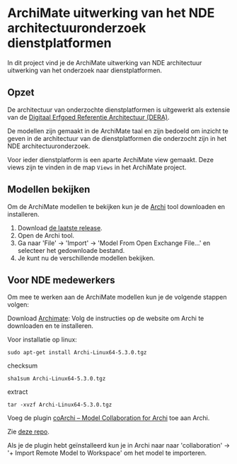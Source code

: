 # ArchiMate uitwerking van het NDE architectuuronderzoek dienstplatformen

In dit project vind je de ArchiMate uitwerking van NDE architectuur uitwerking van het onderzoek naar dienstplatformen.

## Opzet

De architectuur van onderzochte dienstplatformen is uitgewerkt als extensie van de [Digitaal Erfgoed Referentie Architectuur (DERA)](https://dera.netwerkdigitaalerfgoed.nl/index.php/Hoofdpagina).

De modellen zijn gemaakt in de ArchiMate taal en zijn bedoeld om inzicht te geven in de architectuur van de dienstplatformen die onderzocht zijn in het NDE architectuuronderzoek.

Voor ieder dienstplatform is een aparte ArchiMate view gemaakt. Deze views zijn te vinden in de map `Views` in het ArchiMate project.

## Modellen bekijken

Om de ArchiMate modellen te bekijken kun je de [Archi](https://www.archimatetool.com/) tool downloaden en installeren.

1. Download [de laatste release](https://github.com/netwerk-digitaal-erfgoed/archi-dienstplatformen/releases).
2. Open de Archi tool.
3. Ga naar 'File' -> 'Import' -> 'Model From Open Exchange File...' en selecteer het gedownloade bestand.
4. Je kunt nu de verschillende modellen bekijken.


## Voor NDE medewerkers

Om mee te werken aan de ArchiMate modellen kun je de volgende stappen volgen:


Download [Archimate](https://www.archimatetool.com/download/):
Volg de instructies op de website om Archi te downloaden en te installeren.


Voor installatie op linux:

```
sudo apt-get install Archi-Linux64-5.3.0.tgz
```
checksum
```
sha1sum Archi-Linux64-5.3.0.tgz
```
extract
```
tar -xvzf Archi-Linux64-5.3.0.tgz
```

Voeg de plugin [coArchi – Model Collaboration for Archi](https://www.archimatetool.com/plugins/) toe aan Archi.

Zie [deze repo](https://github.com/archimatetool/archi-modelrepository-plugin/wiki).

Als je de plugin hebt geïnstalleerd kun je in Archi naar naar 'collaboration' -> '+ Import Remote Model to Workspace' om het model te importeren.
